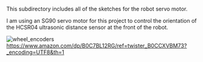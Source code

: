 This subdirectory includes all of the sketches for the robot servo motor.

I am using an SG90 servo motor for this project to control the orientation of the HCSR04 ultrasonic distance sensor at the front of the robot.

![wheel_encoders](https://github.com/jlautoa645/map_maker_robot/assets/121917210/2033f1c0-0bfe-42a5-bbc3-40742f4f99e6)
https://www.amazon.com/dp/B0C7BL12RG/ref=twister_B0CCXVBM73?_encoding=UTF8&th=1
